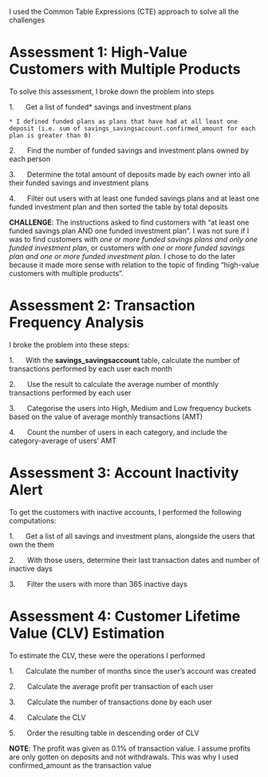 I used the Common Table Expressions (CTE) approach to solve all the challenges  

# Assessment 1: High-Value Customers with Multiple Products  

To solve this assessment, I broke down the problem into steps  

1.      Get a list of funded\* savings and investment plans  

    * I defined funded plans as plans that have had at all least one deposit (i.e. sum of savings_savingsaccount.confirmed_amount for each plan is greater than 0)  

2.      Find the number of funded savings and investment plans owned by each person  

3.      Determine the total amount of deposits made by each owner into all their funded savings and investment plans  

4.      Filter out users with at least one funded savings plans and at least one funded investment plan and then sorted the table by total deposits

**CHALLENGE**: The instructions asked to find customers with “at least one funded savings plan AND one funded investment plan”. I was not sure if I was to find customers with _one or more funded savings plans and only one funded investment plan_, or customers with _one or more funded savings plan and one or more funded investment plan_. I chose to do the later because it made more sense with relation to the topic of finding “high-value customers with multiple products”.

# Assessment 2: Transaction Frequency Analysis

I broke the problem into these steps:

1.      With the __savings\_savingsaccount__ table, calculate the number of transactions performed by each user each month  

2.      Use the result to calculate the average number of monthly transactions performed by each user  

3.      Categorise the users into High, Medium and Low frequency buckets based on the value of average monthly transactions (AMT)  

4.      Count the number of users in each category, and include the category-average of users’ AMT

# Assessment 3: Account Inactivity Alert

To get the customers with inactive accounts, I performed the following computations:

1.      Get a list of all savings and investment plans, alongside the users that own the them

2.      With those users, determine their last transaction dates and number of inactive days

3.      Filter the users with more than 365 inactive days

# Assessment 4: Customer Lifetime Value (CLV) Estimation

To estimate the CLV, these were the operations I performed

1.      Calculate the number of months since the user’s account was created

2.      Calculate the average profit per transaction of each user

3.      Calculate the number of transactions done by each user

4.      Calculate the CLV

5.      Order the resulting table in descending order of CLV

**NOTE**: The profit was given as 0.1% of transaction value. I assume profits are only gotten on deposits and not withdrawals. This was why I used confirmed\_amount as the transaction value